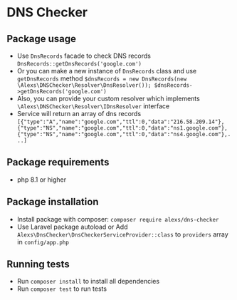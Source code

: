 # DNS Checker
## Package usage
- Use `DnsRecords` facade to check DNS records `DnsRecords::getDnsRecords('google.com')`
- Or you can make a new instance of `DnsRecords` class and use `getDnsRecords` 
method `$dnsRecords = new DnsRecords(new \Alexs\DNSChecker\Resolver\DnsResolver()); $dnsRecords->getDnsRecords('google.com')`
- Also, you can provide your custom resolver which implements `\Alexs\DNSChecker\Resolver\IDnsResolver` interface
- Service will return an array of dns records 
`[{"type":"A","name":"google.com","ttl":0,"data":"216.58.209.14"},{"type":"NS","name":"google.com","ttl":0,"data":"ns1.google.com"},{"type":"NS","name":"google.com","ttl":0,"data":"ns4.google.com"},...]`

## Package requirements
- php 8.1 or higher

## Package installation
- Install package with composer: `composer require alexs/dns-checker`
- Use Laravel package autoload or Add `Alexs\DnsChecker\DnsCheckerServiceProvider::class` to `providers` array in `config/app.php`


## Running tests
- Run `composer install` to install all dependencies
- Run `composer test` to run tests